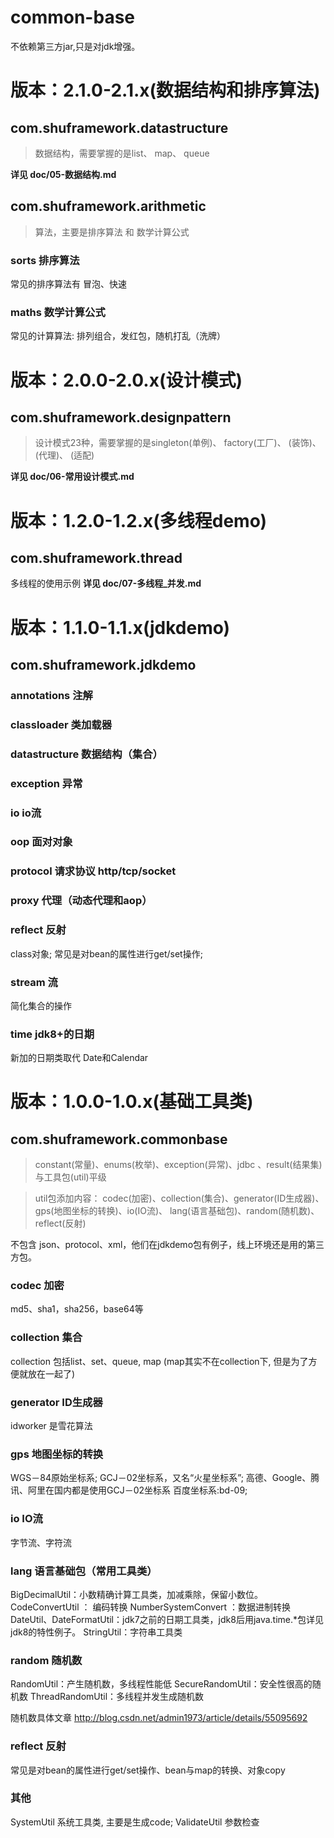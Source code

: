 # common-base

不依赖第三方jar,只是对jdk增强。


# 版本：2.1.0-2.1.x(数据结构和排序算法)

## com.shuframework.datastructure

> 数据结构，需要掌握的是list、 map、 queue

**详见 doc/05-数据结构.md**



## com.shuframework.arithmetic

> 算法，主要是排序算法 和 数学计算公式

### sorts 排序算法
  常见的排序算法有 冒泡、快速

### maths 数学计算公式
  常见的计算算法: 排列组合，发红包，随机打乱（洗牌）



# 版本：2.0.0-2.0.x(设计模式)

## com.shuframework.designpattern

> 设计模式23种，需要掌握的是singleton(单例)、 factory(工厂)、 (装饰)、 (代理)、 (适配)

**详见 doc/06-常用设计模式.md**



# 版本：1.2.0-1.2.x(多线程demo)

## com.shuframework.thread

多线程的使用示例
**详见 doc/07-多线程_并发.md**



# 版本：1.1.0-1.1.x(jdkdemo)

## com.shuframework.jdkdemo

### annotations 注解



### classloader 类加载器



### datastructure 数据结构（集合）



### exception 异常



### io io流



### oop 面对对象



### protocol 请求协议 http/tcp/socket



### proxy 代理（动态代理和aop）



###  reflect 反射
  class对象; 常见是对bean的属性进行get/set操作;


###  stream 流
  简化集合的操作


###  time jdk8+的日期
  新加的日期类取代 Date和Calendar



# 版本：1.0.0-1.0.x(基础工具类)

## com.shuframework.commonbase

> constant(常量)、enums(枚举)、exception(异常)、jdbc 、result(结果集) 与工具包(util)平级

> util包添加内容： codec(加密)、collection(集合)、generator(ID生成器)、gps(地图坐标的转换)、io(IO流)、
lang(语言基础包)、random(随机数)、reflect(反射)

不包含 json、protocol、xml，他们在jdkdemo包有例子，线上环境还是用的第三方包。

### codec 加密
  md5、sha1，sha256，base64等

### collection 集合
  collection 包括list、set、queue, map
  (map其实不在collection下, 但是为了方便就放在一起了) 
  
###  generator ID生成器
idworker 是雪花算法
  
###  gps 地图坐标的转换
WGS－84原始坐标系;
GCJ－02坐标系，又名“火星坐标系”;
    高德、Google、腾讯、阿里在国内都是使用GCJ－02坐标系
百度坐标系:bd-09;

###  io IO流
字节流、字符流

###  lang 语言基础包（常用工具类）
  BigDecimalUtil：小数精确计算工具类，加减乘除，保留小数位。
  CodeConvertUtil ： 编码转换
  NumberSystemConvert ：数据进制转换
  DateUtil、DateFormatUtil：jdk7之前的日期工具类，jdk8后用java.time.*包详见jdk8的特性例子。
  StringUtil：字符串工具类

### random 随机数
  RandomUtil：产生随机数，多线程性能低
  SecureRandomUtil：安全性很高的随机数
  ThreadRandomUtil：多线程并发生成随机数

随机数具体文章 http://blog.csdn.net/admin1973/article/details/55095692

###  reflect 反射
  常见是对bean的属性进行get/set操作、bean与map的转换、对象copy

### 其他
  SystemUtil 系统工具类, 主要是生成code;
  ValidateUtil  参数检查
